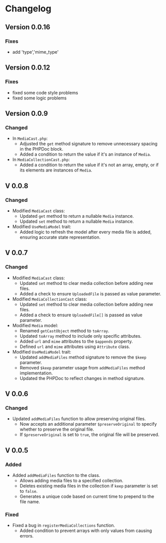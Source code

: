 # Changelog

## Version 0.0.16

### Fixes

- add 'type','mime_type'

## Version 0.0.12

### Fixes

- fixed some code style problems
- fixed some logic problems

## Version 0.0.9

### Changed

- In `MediaCast.php`:
    - Adjusted the `get` method signature to remove unnecessary spacing in the PHPDoc block.
    - Added a condition to return the value if it's an instance of `Media`.
- In `MediaCollectionCast.php`:
    - Added a condition to return the value if it's not an array, empty, or if its elements are instances of `Media`.

## V 0.0.8

### Changed

- Modified `MediaCast` class:
    - Updated `get` method to return a nullable `Media` instance.
    - Updated `set` method to return a nullable `Media` instance.
- Modified `UseMediaModel` trait:
    - Added logic to refresh the model after every media file is added, ensuring accurate state representation.

## V 0.0.7

### Changed

- Modified `MediaCast` class:
    - Updated `set` method to clear media collection before adding new files.
    - Added a check to ensure `UploadedFile` is passed as value parameter.
- Modified `MediaCollectionCast` class:
    - Updated `set` method to clear media collection before adding new files.
    - Added a check to ensure `UploadedFile[]` is passed as value parameter.
- Modified `Media` model:
    - Renamed `getCastObject` method to `toArray`.
    - Updated `toArray` method to include only specific attributes.
    - Added `url` and `mime` attributes to the `$appends` property.
    - Defined `url` and `mime` attributes using `Attribute` class.
- Modified `UseMediaModel` trait:
    - Updated `addMediaFiles` method signature to remove the `$keep` parameter.
    - Removed `$keep` parameter usage from `addMediaFiles` method implementation.
    - Updated the PHPDoc to reflect changes in method signature.

## V 0.0.6

### Changed

- Updated `addMediaFiles` function to allow preserving original files.
    - Now accepts an additional parameter `$preserveOriginal` to specify whether to preserve the original file.
    - If `$preserveOriginal` is set to `true`, the original file will be preserved.

## V 0.0.5

### Added

- Added `addMediaFiles` function to the class.
    - Allows adding media files to a specified collection.
    - Deletes existing media files in the collection if `keep` parameter is set to `false`.
    - Generates a unique code based on current time to prepend to the file name.

### Fixed

- Fixed a bug in `registerMediaCollections` function.
    - Added condition to prevent arrays with only values from causing errors.
